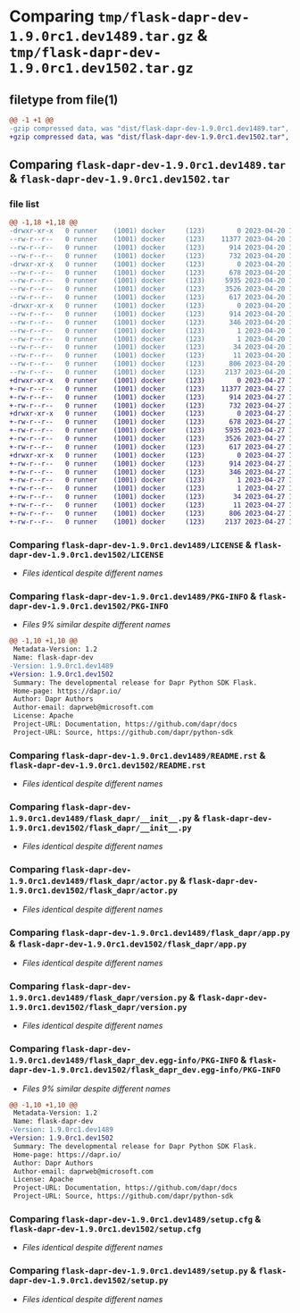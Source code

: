 # Comparing `tmp/flask-dapr-dev-1.9.0rc1.dev1489.tar.gz` & `tmp/flask-dapr-dev-1.9.0rc1.dev1502.tar.gz`

## filetype from file(1)

```diff
@@ -1 +1 @@
-gzip compressed data, was "dist/flask-dapr-dev-1.9.0rc1.dev1489.tar", last modified: Thu Apr 20 19:54:27 2023, max compression
+gzip compressed data, was "dist/flask-dapr-dev-1.9.0rc1.dev1502.tar", last modified: Thu Apr 27 19:57:56 2023, max compression
```

## Comparing `flask-dapr-dev-1.9.0rc1.dev1489.tar` & `flask-dapr-dev-1.9.0rc1.dev1502.tar`

### file list

```diff
@@ -1,18 +1,18 @@
-drwxr-xr-x   0 runner    (1001) docker     (123)        0 2023-04-20 19:54:27.000000 flask-dapr-dev-1.9.0rc1.dev1489/
--rw-r--r--   0 runner    (1001) docker     (123)    11377 2023-04-20 19:54:01.000000 flask-dapr-dev-1.9.0rc1.dev1489/LICENSE
--rw-r--r--   0 runner    (1001) docker     (123)      914 2023-04-20 19:54:27.000000 flask-dapr-dev-1.9.0rc1.dev1489/PKG-INFO
--rw-r--r--   0 runner    (1001) docker     (123)      732 2023-04-20 19:54:01.000000 flask-dapr-dev-1.9.0rc1.dev1489/README.rst
-drwxr-xr-x   0 runner    (1001) docker     (123)        0 2023-04-20 19:54:27.000000 flask-dapr-dev-1.9.0rc1.dev1489/flask_dapr/
--rw-r--r--   0 runner    (1001) docker     (123)      678 2023-04-20 19:54:01.000000 flask-dapr-dev-1.9.0rc1.dev1489/flask_dapr/__init__.py
--rw-r--r--   0 runner    (1001) docker     (123)     5935 2023-04-20 19:54:01.000000 flask-dapr-dev-1.9.0rc1.dev1489/flask_dapr/actor.py
--rw-r--r--   0 runner    (1001) docker     (123)     3526 2023-04-20 19:54:01.000000 flask-dapr-dev-1.9.0rc1.dev1489/flask_dapr/app.py
--rw-r--r--   0 runner    (1001) docker     (123)      617 2023-04-20 19:54:01.000000 flask-dapr-dev-1.9.0rc1.dev1489/flask_dapr/version.py
-drwxr-xr-x   0 runner    (1001) docker     (123)        0 2023-04-20 19:54:27.000000 flask-dapr-dev-1.9.0rc1.dev1489/flask_dapr_dev.egg-info/
--rw-r--r--   0 runner    (1001) docker     (123)      914 2023-04-20 19:54:27.000000 flask-dapr-dev-1.9.0rc1.dev1489/flask_dapr_dev.egg-info/PKG-INFO
--rw-r--r--   0 runner    (1001) docker     (123)      346 2023-04-20 19:54:27.000000 flask-dapr-dev-1.9.0rc1.dev1489/flask_dapr_dev.egg-info/SOURCES.txt
--rw-r--r--   0 runner    (1001) docker     (123)        1 2023-04-20 19:54:27.000000 flask-dapr-dev-1.9.0rc1.dev1489/flask_dapr_dev.egg-info/dependency_links.txt
--rw-r--r--   0 runner    (1001) docker     (123)        1 2023-04-20 19:54:27.000000 flask-dapr-dev-1.9.0rc1.dev1489/flask_dapr_dev.egg-info/not-zip-safe
--rw-r--r--   0 runner    (1001) docker     (123)       34 2023-04-20 19:54:27.000000 flask-dapr-dev-1.9.0rc1.dev1489/flask_dapr_dev.egg-info/requires.txt
--rw-r--r--   0 runner    (1001) docker     (123)       11 2023-04-20 19:54:27.000000 flask-dapr-dev-1.9.0rc1.dev1489/flask_dapr_dev.egg-info/top_level.txt
--rw-r--r--   0 runner    (1001) docker     (123)      806 2023-04-20 19:54:27.000000 flask-dapr-dev-1.9.0rc1.dev1489/setup.cfg
--rw-r--r--   0 runner    (1001) docker     (123)     2137 2023-04-20 19:54:01.000000 flask-dapr-dev-1.9.0rc1.dev1489/setup.py
+drwxr-xr-x   0 runner    (1001) docker     (123)        0 2023-04-27 19:57:56.000000 flask-dapr-dev-1.9.0rc1.dev1502/
+-rw-r--r--   0 runner    (1001) docker     (123)    11377 2023-04-27 19:57:28.000000 flask-dapr-dev-1.9.0rc1.dev1502/LICENSE
+-rw-r--r--   0 runner    (1001) docker     (123)      914 2023-04-27 19:57:56.000000 flask-dapr-dev-1.9.0rc1.dev1502/PKG-INFO
+-rw-r--r--   0 runner    (1001) docker     (123)      732 2023-04-27 19:57:28.000000 flask-dapr-dev-1.9.0rc1.dev1502/README.rst
+drwxr-xr-x   0 runner    (1001) docker     (123)        0 2023-04-27 19:57:56.000000 flask-dapr-dev-1.9.0rc1.dev1502/flask_dapr/
+-rw-r--r--   0 runner    (1001) docker     (123)      678 2023-04-27 19:57:28.000000 flask-dapr-dev-1.9.0rc1.dev1502/flask_dapr/__init__.py
+-rw-r--r--   0 runner    (1001) docker     (123)     5935 2023-04-27 19:57:28.000000 flask-dapr-dev-1.9.0rc1.dev1502/flask_dapr/actor.py
+-rw-r--r--   0 runner    (1001) docker     (123)     3526 2023-04-27 19:57:28.000000 flask-dapr-dev-1.9.0rc1.dev1502/flask_dapr/app.py
+-rw-r--r--   0 runner    (1001) docker     (123)      617 2023-04-27 19:57:28.000000 flask-dapr-dev-1.9.0rc1.dev1502/flask_dapr/version.py
+drwxr-xr-x   0 runner    (1001) docker     (123)        0 2023-04-27 19:57:56.000000 flask-dapr-dev-1.9.0rc1.dev1502/flask_dapr_dev.egg-info/
+-rw-r--r--   0 runner    (1001) docker     (123)      914 2023-04-27 19:57:56.000000 flask-dapr-dev-1.9.0rc1.dev1502/flask_dapr_dev.egg-info/PKG-INFO
+-rw-r--r--   0 runner    (1001) docker     (123)      346 2023-04-27 19:57:56.000000 flask-dapr-dev-1.9.0rc1.dev1502/flask_dapr_dev.egg-info/SOURCES.txt
+-rw-r--r--   0 runner    (1001) docker     (123)        1 2023-04-27 19:57:56.000000 flask-dapr-dev-1.9.0rc1.dev1502/flask_dapr_dev.egg-info/dependency_links.txt
+-rw-r--r--   0 runner    (1001) docker     (123)        1 2023-04-27 19:57:56.000000 flask-dapr-dev-1.9.0rc1.dev1502/flask_dapr_dev.egg-info/not-zip-safe
+-rw-r--r--   0 runner    (1001) docker     (123)       34 2023-04-27 19:57:56.000000 flask-dapr-dev-1.9.0rc1.dev1502/flask_dapr_dev.egg-info/requires.txt
+-rw-r--r--   0 runner    (1001) docker     (123)       11 2023-04-27 19:57:56.000000 flask-dapr-dev-1.9.0rc1.dev1502/flask_dapr_dev.egg-info/top_level.txt
+-rw-r--r--   0 runner    (1001) docker     (123)      806 2023-04-27 19:57:56.000000 flask-dapr-dev-1.9.0rc1.dev1502/setup.cfg
+-rw-r--r--   0 runner    (1001) docker     (123)     2137 2023-04-27 19:57:28.000000 flask-dapr-dev-1.9.0rc1.dev1502/setup.py
```

### Comparing `flask-dapr-dev-1.9.0rc1.dev1489/LICENSE` & `flask-dapr-dev-1.9.0rc1.dev1502/LICENSE`

 * *Files identical despite different names*

### Comparing `flask-dapr-dev-1.9.0rc1.dev1489/PKG-INFO` & `flask-dapr-dev-1.9.0rc1.dev1502/PKG-INFO`

 * *Files 9% similar despite different names*

```diff
@@ -1,10 +1,10 @@
 Metadata-Version: 1.2
 Name: flask-dapr-dev
-Version: 1.9.0rc1.dev1489
+Version: 1.9.0rc1.dev1502
 Summary: The developmental release for Dapr Python SDK Flask.
 Home-page: https://dapr.io/
 Author: Dapr Authors
 Author-email: daprweb@microsoft.com
 License: Apache
 Project-URL: Documentation, https://github.com/dapr/docs
 Project-URL: Source, https://github.com/dapr/python-sdk
```

### Comparing `flask-dapr-dev-1.9.0rc1.dev1489/README.rst` & `flask-dapr-dev-1.9.0rc1.dev1502/README.rst`

 * *Files identical despite different names*

### Comparing `flask-dapr-dev-1.9.0rc1.dev1489/flask_dapr/__init__.py` & `flask-dapr-dev-1.9.0rc1.dev1502/flask_dapr/__init__.py`

 * *Files identical despite different names*

### Comparing `flask-dapr-dev-1.9.0rc1.dev1489/flask_dapr/actor.py` & `flask-dapr-dev-1.9.0rc1.dev1502/flask_dapr/actor.py`

 * *Files identical despite different names*

### Comparing `flask-dapr-dev-1.9.0rc1.dev1489/flask_dapr/app.py` & `flask-dapr-dev-1.9.0rc1.dev1502/flask_dapr/app.py`

 * *Files identical despite different names*

### Comparing `flask-dapr-dev-1.9.0rc1.dev1489/flask_dapr/version.py` & `flask-dapr-dev-1.9.0rc1.dev1502/flask_dapr/version.py`

 * *Files identical despite different names*

### Comparing `flask-dapr-dev-1.9.0rc1.dev1489/flask_dapr_dev.egg-info/PKG-INFO` & `flask-dapr-dev-1.9.0rc1.dev1502/flask_dapr_dev.egg-info/PKG-INFO`

 * *Files 9% similar despite different names*

```diff
@@ -1,10 +1,10 @@
 Metadata-Version: 1.2
 Name: flask-dapr-dev
-Version: 1.9.0rc1.dev1489
+Version: 1.9.0rc1.dev1502
 Summary: The developmental release for Dapr Python SDK Flask.
 Home-page: https://dapr.io/
 Author: Dapr Authors
 Author-email: daprweb@microsoft.com
 License: Apache
 Project-URL: Documentation, https://github.com/dapr/docs
 Project-URL: Source, https://github.com/dapr/python-sdk
```

### Comparing `flask-dapr-dev-1.9.0rc1.dev1489/setup.cfg` & `flask-dapr-dev-1.9.0rc1.dev1502/setup.cfg`

 * *Files identical despite different names*

### Comparing `flask-dapr-dev-1.9.0rc1.dev1489/setup.py` & `flask-dapr-dev-1.9.0rc1.dev1502/setup.py`

 * *Files identical despite different names*

